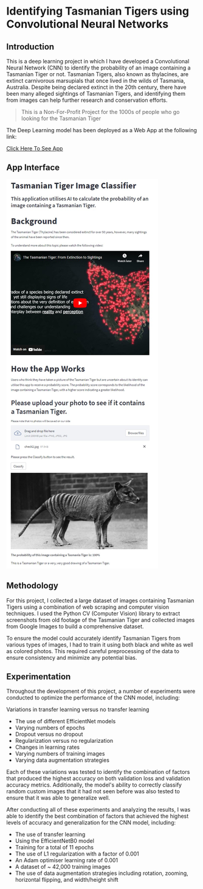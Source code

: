 # Identifying Tasmanian Tigers using Convolutional Neural Networks
## Introduction
This is a deep learning project in which I have developed a Convolutional Neural Network (CNN) to identify the probability of an image containing a Tasmanian Tiger or not. Tasmanian Tigers, also known as thylacines, are extinct carnivorous marsupials that once lived in the wilds of Tasmania, Australia. Despite being declared extinct in the 20th century, there have been many alleged sightings of Tasmanian Tigers, and identifying them from images can help further research and conservation efforts.

> This is a Non-For-Profit Project for the 1000s of people who go looking for the Tasmanian Tiger

The Deep Learning model has been deployed as a Web App at the following link: 

[Click Here To See App](https://tasmanian-tiger-image-classifier.streamlit.app/)

## App Interface
![alt text](/app/images/interface.jpg)


## Methodology

For this project, I collected a large dataset of images containing Tasmanian Tigers using a combination of web scraping and computer vision techniques. I used the Python CV (Computer Vision) library to extract screenshots from old footage of the Tasmanian Tiger and collected images from Google Images to build a comprehensive dataset.

To ensure the model could accurately identify Tasmanian Tigers from various types of images, I had to train it using both black and white as well as colored photos. This required careful preprocessing of the data to ensure consistency and minimize any potential bias.

## Experimentation
Throughout the development of this project, a number of experiments were conducted to optimize the performance of the CNN model, including:

Variations in transfer learning versus no transfer learning
- The use of different EfficientNet models
- Varying numbers of epochs
- Dropout versus no dropout
- Regularization versus no regularization
- Changes in learning rates
- Varying numbers of training images
- Varying data augmentation strategies

Each of these variations was tested to identify the combination of factors that produced the highest accuracy on both validation loss and validation accuracy metrics. Additionally, the model's ability to correctly classify random custom images that it had not seen before was also tested to ensure that it was able to generalize well.

After conducting all of these experiments and analyzing the results, I was able to identify the best combination of factors that achieved the highest levels of accuracy and generalization for the CNN model, including:

- The use of transfer learning
- Using the EfficientNetB0 model
- Training for a total of 11 epochs
- The use of L1 regularization with a factor of 0.001
- An Adam optimiser learning rate of 0.001
- A dataset of ~ 42,000 training images
- The use of data augmentation strategies including rotation, zooming, horizontal flipping, and width/height shift


